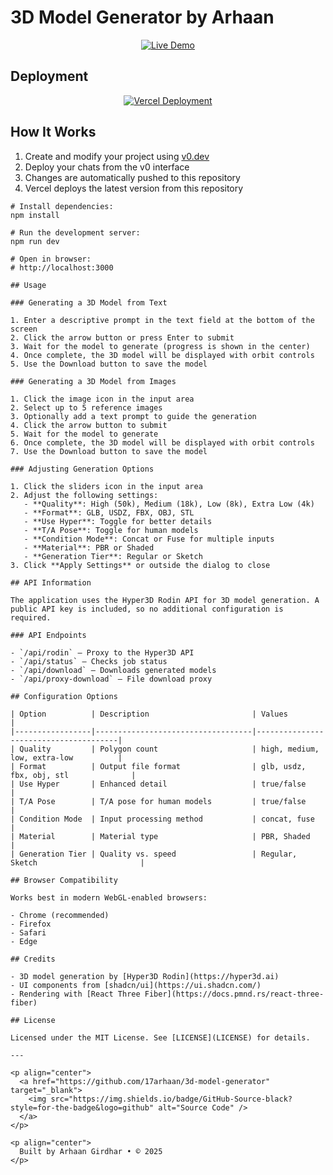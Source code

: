 # 3D Model Generator by Arhaan

<p align="center">
  <a href="https://vercel.com/arhaan-girdhars/v0-3-d-model-generator-by-arhaan" target="_blank">
    <img src="https://img.shields.io/badge/Live%20Demo-Visit%20Site-blue?style=for-the-badge" alt="Live Demo" />
  </a>
</p>

## Deployment

<p align="center">
  <a href="https://vercel.com/arhaan-girdhars/v0-3-d-model-generator-by-arhaan" target="_blank">
    <img src="https://img.shields.io/badge/Deployment-Vercel-black?style=for-the-badge&logo=vercel" alt="Vercel Deployment" />
  </a>
</p>

## How It Works

1. Create and modify your project using [v0.dev](https://v0.dev)  
2. Deploy your chats from the v0 interface  
3. Changes are automatically pushed to this repository  
4. Vercel deploys the latest version from this repository  

```shell
# Install dependencies:
npm install

# Run the development server:
npm run dev

# Open in browser:
# http://localhost:3000

## Usage

### Generating a 3D Model from Text

1. Enter a descriptive prompt in the text field at the bottom of the screen  
2. Click the arrow button or press Enter to submit  
3. Wait for the model to generate (progress is shown in the center)  
4. Once complete, the 3D model will be displayed with orbit controls  
5. Use the Download button to save the model  

### Generating a 3D Model from Images

1. Click the image icon in the input area  
2. Select up to 5 reference images  
3. Optionally add a text prompt to guide the generation  
4. Click the arrow button to submit  
5. Wait for the model to generate  
6. Once complete, the 3D model will be displayed with orbit controls  
7. Use the Download button to save the model  

### Adjusting Generation Options

1. Click the sliders icon in the input area  
2. Adjust the following settings:  
   - **Quality**: High (50k), Medium (18k), Low (8k), Extra Low (4k)  
   - **Format**: GLB, USDZ, FBX, OBJ, STL  
   - **Use Hyper**: Toggle for better details  
   - **T/A Pose**: Toggle for human models  
   - **Condition Mode**: Concat or Fuse for multiple inputs  
   - **Material**: PBR or Shaded  
   - **Generation Tier**: Regular or Sketch  
3. Click **Apply Settings** or outside the dialog to close  

## API Information

The application uses the Hyper3D Rodin API for 3D model generation. A public API key is included, so no additional configuration is required.

### API Endpoints

- `/api/rodin` – Proxy to the Hyper3D API  
- `/api/status` – Checks job status  
- `/api/download` – Downloads generated models  
- `/api/proxy-download` – File download proxy  

## Configuration Options

| Option          | Description                       | Values                                |
|-----------------|-----------------------------------|---------------------------------------|
| Quality         | Polygon count                     | high, medium, low, extra-low          |
| Format          | Output file format                | glb, usdz, fbx, obj, stl              |
| Use Hyper       | Enhanced detail                   | true/false                            |
| T/A Pose        | T/A pose for human models         | true/false                            |
| Condition Mode  | Input processing method           | concat, fuse                          |
| Material        | Material type                     | PBR, Shaded                           |
| Generation Tier | Quality vs. speed                 | Regular, Sketch                       |

## Browser Compatibility

Works best in modern WebGL-enabled browsers:

- Chrome (recommended)  
- Firefox  
- Safari  
- Edge  

## Credits

- 3D model generation by [Hyper3D Rodin](https://hyper3d.ai)  
- UI components from [shadcn/ui](https://ui.shadcn.com/)  
- Rendering with [React Three Fiber](https://docs.pmnd.rs/react-three-fiber)  

## License

Licensed under the MIT License. See [LICENSE](LICENSE) for details.

---

<p align="center">
  <a href="https://github.com/17arhaan/3d-model-generator" target="_blank">
    <img src="https://img.shields.io/badge/GitHub-Source-black?style=for-the-badge&logo=github" alt="Source Code" />
  </a>
</p>

<p align="center">
  Built by Arhaan Girdhar • © 2025
</p>
